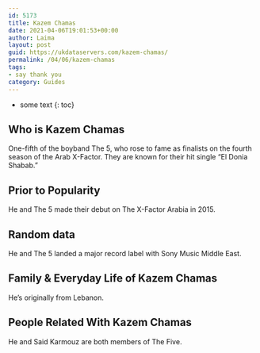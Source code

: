 ```yaml
---
id: 5173
title: Kazem Chamas
date: 2021-04-06T19:01:53+00:00
author: Laima
layout: post
guid: https://ukdataservers.com/kazem-chamas/
permalink: /04/06/kazem-chamas
tags:
- say thank you
category: Guides
---
```


* some text
{: toc}


## Who is Kazem Chamas
                  
                  
                  
One-fifth of the boyband The 5, who rose to fame as finalists on the fourth season of the Arab X-Factor. They are known for their hit single &#8220;El Donia Shabab.&#8221;
                  
              
            
              
            
                
                
                
## Prior to Popularity
                  
                  
                  
He and The 5 made their debut on The X-Factor Arabia in 2015.
                  
              
            
              
            
                
                
                
## Random data
                  
                  
                  
He and The 5 landed a major record label with Sony Music Middle East.
                  
              
            
              
            
                
                
                
## Family & Everyday Life of Kazem Chamas
                  
                  
                  
He&#8217;s originally from Lebanon.
                  
              
            
              
            
                
                
                
## People Related With Kazem Chamas
                  
                  
                  
He and Said Karmouz are both members of The Five.
                  
              
            
              
            
                
              
            
              
              
            
            
              
            
          
          
          